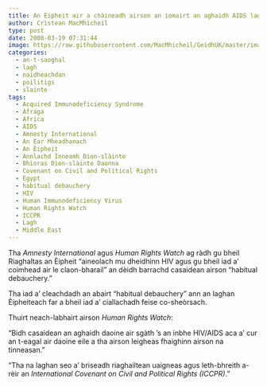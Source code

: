 ```yaml
---
title: An Èipheit air a chàineadh airson an iomairt an aghaidh AIDS lagachadh
author: Crìstean MacMhìcheil
type: post
date: 2008-03-19 07:31:44
image: https://raw.githubusercontent.com/MacMhicheil/GeidhUK/master/images/2008-03-19-an-eipheit-air-a-chaineadh-airson-an-iomairt-an-aghaidh-aids-lagachadh.jpg
categories:
  - an-t-saoghal
  - lagh
  - naidheachdan
  - poilitigs
  - slainte
tags:
  - Acquired Immunodeficiency Syndrome
  - Afraga
  - Africa
  - AIDS
  - Amnesty International
  - An Ear Mheadhanach
  - An Èipheit
  - Annlachd Inneamh Dìon-slàinte
  - Bhìoras Dìon-slàinte Daonna
  - Covenant on Civil and Political Rights
  - Egypt
  - habitual debauchery
  - HIV
  - Human Immunodeficiency Virus
  - Human Rights Watch
  - ICCPR
  - Lagh
  - Middle East
---
```

Tha _Amnesty International_ agus _Human Rights Watch_ ag ràdh gu bheil Riaghaltas an Èipheit “aineolach mu dheidhinn HIV agus gu bheil iad a’ coimhead air le claon-bharail” an dèidh barrachd casaidean airson “habitual debauchery.”

<!--more-->

Tha iad a’ cleachdadh an abairt “habitual debauchery” ann an laghan Èipheiteach far a bheil iad a’ ciallachadh feise co-sheòrsach.

Thuirt neach-labhairt airson _Human Rights Watch_:

“Bidh casaidean an aghaidh daoine air sgàth ’s an inbhe HIV/AIDS aca a’ cur an t-eagal air daoine eile a tha airson leigheas fhaighinn airson na tinneasan.”

“Tha na laghan seo a’ briseadh riaghailtean uaigneas agus leth-bhreith a-rèir an _International Covenant on Civil and Political Rights (ICCPR)_.”
